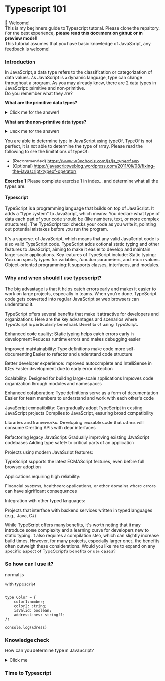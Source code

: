 # Typescript 101

👋
Welcome! <br /> 
This is my beginners guide to Typescript tutorial. Please clone the repsitory. For the best experience, **please read this document on github or in preview mode!!** <br /> 
This tutorial assumes that you have basic knowledge of JavaScript, any feedback is welcome!

### Introduction

In JavaScript, a data type refers to the classification or categorization of data values. As JavaScript is a dynamic language, type can change throughout a program. As you may already know, there are 2 data types in JavaScript: primitive and non-primitive. <br />
Do you remember what they are?

**What are the primitive data types?**
<details>

  <summary>Click me for the answer!</summary>
  
1) Number
2) String
3) Boolean
4) Undefined
5) Null
6) Symbol 
7) BigInt 
</details>

**What are the non-primtive data types?**
<details>

  <summary>Click me for the answer!</summary>
  
1) Object
2) Function
3) Array
4) Date
5) Regex
6) Map
</details>

You are able to determine type in JavaScript using typeOf, TypeOf is not perfect, it is not able to determine the type of array. Please read the following to see the limitations of typeOf:
* (Recommended) https://www.w3schools.com/js/js_typeof.asp
* (Optional) https://javascriptweblog.wordpress.com/2011/08/08/fixing-the-javascript-typeof-operator/

**Exercise 1** Please complete exercise 1 in index... and determine what all the types are.

#### Typescript

TypeScript is a programming language that builds on top of JavaScript. It adds a "type system" to JavaScript, which means:
You declare what type of data each part of your code should be (like numbers, text, or more complex structures).
The TypeScript tool checks your code as you write it, pointing out potential mistakes before you run the program.

It's a superset of JavaScript, which means that any valid JavaScript code is also valid TypeScript code. TypeScript adds optional static typing and other features to JavaScript, aiming to make it easier to develop and maintain large-scale applications.
Key features of TypeScript include:
Static typing: You can specify types for variables, function parameters, and return values.
Object-oriented programming: It supports classes, interfaces, and modules.


### Why and when should I use typescript?

The big advantage is that it helps catch errors early and makes it easier to work on large projects, especially in teams. When you're done, TypeScript code gets converted into regular JavaScript so web browsers can understand it.

TypeScript offers several benefits that make it attractive for developers and organizations. Here are the key advantages and scenarios where TypeScript is particularly beneficial:
Benefits of using TypeScript:

Enhanced code quality:
Static typing helps catch errors early in development
Reduces runtime errors and makes debugging easier


Improved maintainability:
Type definitions make code more self-documenting
Easier to refactor and understand code structure


Better developer experience:
Improved autocomplete and IntelliSense in IDEs
Faster development due to early error detection


Scalability:
Designed for building large-scale applications
Improves code organization through modules and namespaces


Enhanced collaboration:
Type definitions serve as a form of documentation
Easier for team members to understand and work with each other's code


JavaScript compatibility:
Can gradually adopt TypeScript in existing JavaScript projects
Compiles to JavaScript, ensuring broad compatibility

Libraries and frameworks:
Developing reusable code that others will consume
Creating APIs with clear interfaces


Refactoring legacy JavaScript:
Gradually improving existing JavaScript codebases
Adding type safety to critical parts of an application





Projects using modern JavaScript features:

TypeScript supports the latest ECMAScript features, even before full browser adoption


Applications requiring high reliability:

Financial systems, healthcare applications, or other domains where errors can have significant consequences


Integration with other typed languages:

Projects that interface with backend services written in typed languages (e.g., Java, C#)



While TypeScript offers many benefits, it's worth noting that it may introduce some complexity and a learning curve for developers new to static typing. It also requires a compilation step, which can slightly increase build times. However, for many projects, especially larger ones, the benefits often outweigh these considerations.
Would you like me to expand on any specific aspect of TypeScript's benefits or use cases?





### So how can I use it?





normal js 


with typescript 





```tsx

type Color = {
    color1:number;
    color2: string;
    isValid: boolean;
    addressLines: string[];
};

console.log(Adress)

```
### Knowledge check

How can you determine type in JavaScript?
<details>

  <summary>Click me</summary>
  
  ### Heading
  1. Foo
  2. Bar
     * Baz
     * Qux

  ### Some Javascript
  ```js
  function logSomething(something) {
    console.log('Something', something);
  }
  ```
</details>




### Time to Typescript  

